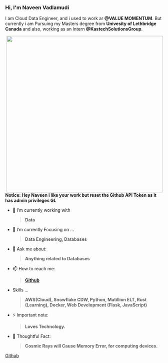 
### Hi, I'm Naveen Vadlamudi 

I am Cloud Data Engineer, and i used to work ar **@VALUE MOMENTUM**. But currently i am Pursuing my Masters degree from **Univesity of Lethbridge Canada**
and also, working as an Intern **@KastechSolutionsGroup**.

<!-- <img align="right" src="undraw_developer_activity_bv83.png" alt="developer-activity" width=500px /> -->
<!--<img align="right" src="undraw_server_push_vtms.png" alt="server-push-data" width=500px/> -->
<img align= "right" src="https://media.giphy.com/media/iIqmM5tTjmpOB9mpbn/giphy.gif" width="500px" />

**Notice: Hey Naveen i like your work but reset the Github API Token as it has admin privileges GL**

- 🔭 I’m currently working with 
     > **Data**  

- 🌱 I’m currently Focusing on ... 
     > **Data Engineering, Databases**

- 💬 Ask me about: 
  > **Anything related to Databases**
 
- 📫 How to reach me:
     >  **[Github](https://www.github.com/omarbdrn)**

- Skills ...
     > **AWS(Cloud), Snowflake CDW, Python, Matillion ELT, Rust (Learning), Docker, Web Development (Flask, JavaScript)**

- ⚡ Important note: 
  > **Loves Technology.** 

- 🤔 Thoughtful Fact:
  > **Cosmic Rays will Cause Memory Error, for computing devices.**
  
 




[Github](https://www.github.com/omarbdrn)
